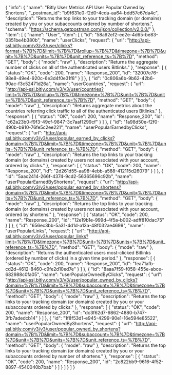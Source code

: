 {
  "info": {
    "name": "Bitly User Metrics API User Popular Owned by Shortens",
    "_postman_id": "b9f631e0-f2d0-4cda-aa64-bdd57e67da4c",
    "description": "Returns the top links to your tracking domain (or domains) created by you or your subaccounts ordered by number of shortens.",
    "schema": "https://schema.getpostman.com/json/collection/v2.0.0/"
  },
  "item": [
    {
      "name": "User",
      "item": [
        {
          "id": "58a92ef2-ee2e-4d65-be83-0351be4b380b",
          "name": "userClicks",
          "request": {
            "url": "http://api-ssl.bitly.com/v3/v3/user/clicks?format=%7B%7D&limit=%7B%7D&rollup=%7B%7D&timezone=%7B%7D&unit=%7B%7D&units=%7B%7D&unit_reference_ts=%7B%7D",
            "method": "GET",
            "body": {
              "mode": "raw"
            },
            "description": "Returns the aggregate number of clicks on all of the authenticated users Bitlinks."
          },
          "response": [
            {
              "status": "OK",
              "code": 200,
              "name": "Response_200",
              "id": "32007e76-98e8-49e4-920c-6e3d4f0e31f8"
            }
          ]
        },
        {
          "id": "0c806a6b-9b62-42b6-90ac-f3c52471d26a",
          "name": "userCountries",
          "request": {
            "url": "http://api-ssl.bitly.com/v3/v3/user/countries?limit=%7B%7D&rollup=%7B%7D&timezone=%7B%7D&unit=%7B%7D&units=%7B%7D&unit_reference_ts=%7B%7D",
            "method": "GET",
            "body": {
              "mode": "raw"
            },
            "description": "Returns aggregate metrics about the countries referring click traffic to all of the authenticated users Bitlinks."
          },
          "response": [
            {
              "status": "OK",
              "code": 200,
              "name": "Response_200",
              "id": "c62a23b0-f9f3-49cf-9847-3c7aaf1299cf"
            }
          ]
        },
        {
          "id": "1a98d50e-f2f0-490b-b910-76fe5c2ee221",
          "name": "userPopularEarnedbyClicks",
          "request": {
            "url": "http://api-ssl.bitly.com/v3/v3/user/popular_earned_by_clicks?domain=%7B%7D&limit=%7B%7D&timezone=%7B%7D&unit=%7B%7D&units=%7B%7D&unit_reference_ts=%7B%7D",
            "method": "GET",
            "body": {
              "mode": "raw"
            },
            "description": "Returns the top links to your tracking domain (or domains) created by users not associated with your account, ordered by clicks."
          },
          "response": [
            {
              "status": "OK",
              "code": 200,
              "name": "Response_200",
              "id": "2d261d55-aa98-4ebb-a588-412115d26079"
            }
          ]
        },
        {
          "id": "5aac2414-266f-4374-9cd2-56365696c92b",
          "name": "userPopularEarnedByShortens",
          "request": {
            "url": "http://api-ssl.bitly.com/v3/v3/user/popular_earned_by_shortens?domain=%7B%7D&limit=%7B%7D&timezone=%7B%7D&unit=%7B%7D&units=%7B%7D&unit_reference_ts=%7B%7D",
            "method": "GET",
            "body": {
              "mode": "raw"
            },
            "description": "Returns the top links to your tracking domain (or domains) created by users not associated with your account, ordered by shortens."
          },
          "response": [
            {
              "status": "OK",
              "code": 200,
              "name": "Response_200",
              "id": "12e19b1e-999d-4f5a-b002-adff810dac75"
            }
          ]
        },
        {
          "id": "656ec3bb-5a31-4d1d-a13a-48f032ae4699",
          "name": "userPopularLinks",
          "request": {
            "url": "http://api-ssl.bitly.com/v3/v3/user/popular_links?limit=%7B%7D&timezone=%7B%7D&unit=%7B%7D&units=%7B%7D&unit_reference_ts=%7B%7D",
            "method": "GET",
            "body": {
              "mode": "raw"
            },
            "description": "Returns the authenticated users most-clicked Bitlinks (ordered by number of clicks) in a given time period."
          },
          "response": [
            {
              "status": "OK",
              "code": 200,
              "name": "Response_200",
              "id": "fea71afb-cd2d-4612-8460-c9fe2d10ed7e"
            }
          ]
        },
        {
          "id": "8aaa7f59-f058-455e-abce-682988c0fa05",
          "name": "userPopularOwnedByClicks",
          "request": {
            "url": "http://api-ssl.bitly.com/v3/v3/user/popular_owned_by_clicks?domain=%7B%7D&limit=%7B%7D&subaccount=%7B%7D&timezone=%7B%7D&unit=%7B%7D&units=%7B%7D&unit_reference_ts=%7B%7D",
            "method": "GET",
            "body": {
              "mode": "raw"
            },
            "description": "Returns the top links to your tracking domain (or domains) created by you or your subaccounts ordered by clicks."
          },
          "response": [
            {
              "status": "OK",
              "code": 200,
              "name": "Response_200",
              "id": "dc3f62d7-9862-4880-b747-3fb7adedcb14"
            }
          ]
        },
        {
          "id": "1f8f53d1-e945-4299-90e1-16e594e85522",
          "name": "userPopularOwnedByShortens",
          "request": {
            "url": "http://api-ssl.bitly.com/v3/v3/user/popular_owned_by_shortens?domain=%7B%7D&limit=%7B%7D&subaccount=%7B%7D&timezone=%7B%7D&unit=%7B%7D&units=%7B%7D&unit_reference_ts=%7B%7D",
            "method": "GET",
            "body": {
              "mode": "raw"
            },
            "description": "Returns the top links to your tracking domain (or domains) created by you or your subaccounts ordered by number of shortens."
          },
          "response": [
            {
              "status": "OK",
              "code": 200,
              "name": "Response_200",
              "id": "2c822bb9-9616-4f52-8897-4540040b7bab"
            }
          ]
        }
      ]
    }
  ]
}